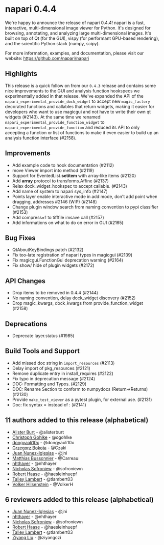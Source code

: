 # napari 0.4.4

We're happy to announce the release of napari 0.4.4!
napari is a fast, interactive, multi-dimensional image viewer for Python.
It's designed for browsing, annotating, and analyzing large multi-dimensional
images. It's built on top of Qt (for the GUI), vispy (for performant GPU-based
rendering), and the scientific Python stack (numpy, scipy).


For more information, examples, and documentation, please visit our website:
https://github.com/napari/napari

## Highlights
This release is a quick follow on from our `0.4.3` release and contains some nice improvements to the GUI and 
analysis function hookspecs we experimentally added in that release. We've expanded the API of the
`napari_experimental_provide_dock_widget` to accept new `magic_factory` decorated functions and callables that
return widgets, making it easier for developers who want to use magicgui and not have to write their own qt 
widgets (#2143). At the same time we renamed `napari_experimental_provide_function_widget` to 
`napari_experimental_provide_function` and reduced its API to only accepting a function or list of functions
to make it even easier to build up an analysis function interface (#2158).


## Improvements
- Add example code to hook documentation (#2112)
- move Viewer import into method (#2119)
- Support for EventedList.__setitem__ with array-like items (#2120)
- Add __array__ protocol to transforms.Affine (#2137)
- Relax dock_widget_hookspec to accept callable. (#2143)
- Add name of system to napari sys_info (#2147)
- Points layer enable interactive mode in add mode, don't add point when dragging, addresses #2146 (WIP) (#2148)
- Change plugin window search from naming convention to pypi classifier (#2153)
- Add compress=1 to tifffile imsave call (#2157)
- Add informations on what to do on error in GUI (#2165)


## Bug Fixes
- QtAboutKeyBindings patch (#2132)
- Fix too-late registration of napari types in magicgui (#2139)
- Fix magicgui.FunctionGui deprecation warning (#2164)
- Fix show/ hide of plugin widgets (#2172)


## API Changes
- Drop items to be removed in 0.4.4 (#2144)
- No naming convention, delay dock_widget discovery (#2152)
- Drop magic_kwargs, dock_kwargs from provide_function_widget (#2158)


## Deprecations
- Deprecate layer.status (#1985)


## Build Tools and Support
- Add missed doc string in `import_resources` (#2113)
- Delay import of pkg_resources (#2121)
- Remove duplicate entry in install_requires (#2122)
- Fix typo in deprecation message (#2124)
- DOC: Formatting and Typos. (#2129)
- DOC: Rename Section to conform to numpydocs (Return->Returns) (#2130)
- Provide `make_test_viewer` as a pytest plugin, for external use. (#2131)
- Doc: fix syntax = instead of : (#2141)


## 11 authors added to this release (alphabetical)

- [Alister Burt](https://github.com/napari/napari/commits?author=alisterburt) - @alisterburt
- [Christoph Gohlke](https://github.com/napari/napari/commits?author=cgohlke) - @cgohlke
- [dongyaoli10x](https://github.com/napari/napari/commits?author=dongyaoli10x) - @dongyaoli10x
- [Grzegorz Bokota](https://github.com/napari/napari/commits?author=Czaki) - @Czaki
- [Juan Nunez-Iglesias](https://github.com/napari/napari/commits?author=jni) - @jni
- [Matthias Bussonnier](https://github.com/napari/napari/commits?author=Carreau) - @Carreau
- [nhthayer](https://github.com/napari/napari/commits?author=nhthayer) - @nhthayer
- [Nicholas Sofroniew](https://github.com/napari/napari/commits?author=sofroniewn) - @sofroniewn
- [Robert Haase](https://github.com/napari/napari/commits?author=haesleinhuepf) - @haesleinhuepf
- [Talley Lambert](https://github.com/napari/napari/commits?author=tlambert03) - @tlambert03
- [Volker Hilsenstein](https://github.com/napari/napari/commits?author=VolkerH) - @VolkerH


## 6 reviewers added to this release (alphabetical)

- [Juan Nunez-Iglesias](https://github.com/napari/napari/commits?author=jni) - @jni
- [nhthayer](https://github.com/napari/napari/commits?author=nhthayer) - @nhthayer
- [Nicholas Sofroniew](https://github.com/napari/napari/commits?author=sofroniewn) - @sofroniewn
- [Robert Haase](https://github.com/napari/napari/commits?author=haesleinhuepf) - @haesleinhuepf
- [Talley Lambert](https://github.com/napari/napari/commits?author=tlambert03) - @tlambert03
- [Ziyang Liu](https://github.com/napari/napari/commits?author=ziyangczi) - @ziyangczi
